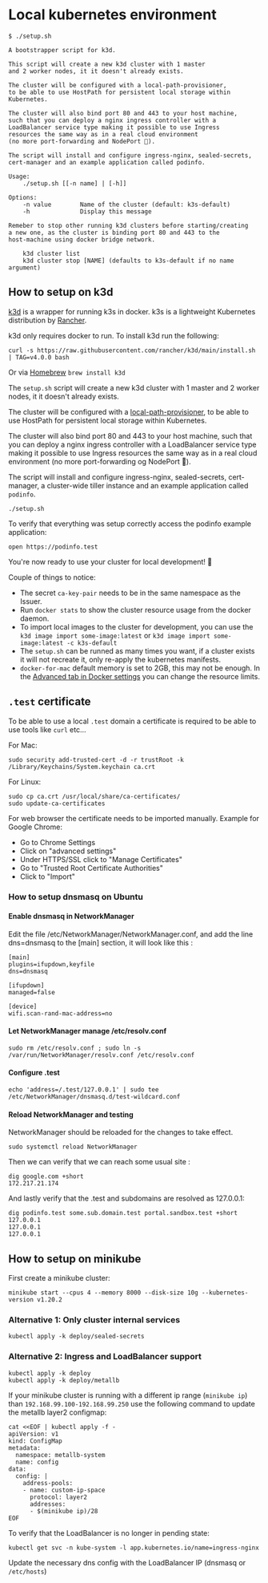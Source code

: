 # Local kubernetes environment

```
$ ./setup.sh

A bootstrapper script for k3d.

This script will create a new k3d cluster with 1 master
and 2 worker nodes, it it doesn't already exists.

The cluster will be configured with a local-path-provisioner,
to be able to use HostPath for persistent local storage within
Kubernetes.

The cluster will also bind port 80 and 443 to your host machine,
such that you can deploy a nginx ingress controller with a
LoadBalancer service type making it possible to use Ingress
resources the same way as in a real cloud environment
(no more port-forwarding and NodePort 🎉).

The script will install and configure ingress-nginx, sealed-secrets,
cert-manager and an example application called podinfo.

Usage:
    ./setup.sh [[-n name] | [-h]]

Options:
    -n value        Name of the cluster (default: k3s-default)
    -h              Display this message

Remeber to stop other running k3d clusters before starting/creating
a new one, as the cluster is binding port 80 and 443 to the
host-machine using docker bridge network.

    k3d cluster list
    k3d cluster stop [NAME] (defaults to k3s-default if no name argument)
```

## How to setup on k3d

[k3d](https://github.com/rancher/k3d) is a wrapper for running k3s in docker. k3s is a lightweight Kubernetes distribution by [Rancher](https://github.com/rancher/k3s).

k3d only requires docker to run. To install k3d run the following:

```
curl -s https://raw.githubusercontent.com/rancher/k3d/main/install.sh | TAG=v4.0.0 bash
```

Or via [Homebrew](https://brew.sh/) `brew install k3d`

The `setup.sh` script will create a new k3d cluster with 1 master and 2 worker nodes, it it doesn't already exists.

The cluster will be configured with a [local-path-provisioner](https://github.com/rancher/local-path-provisioner), to be able to use HostPath for persistent local storage within Kubernetes.

The cluster will also bind port 80 and 443 to your host machine, such that you can deploy a nginx ingress controller with a LoadBalancer service type making it possible to use Ingress resources the same way as in a real cloud environment (no more port-forwarding og NodePort 🎉).

The script will install and configure ingress-nginx, sealed-secrets, cert-manager, a cluster-wide tiller instance and an example application called `podinfo`.

```
./setup.sh
```

To verify that everything was setup correctly access the podinfo example application:

```
open https://podinfo.test
```

You're now ready to use your cluster for local development! 🎉

Couple of things to notice:

- The secret `ca-key-pair` needs to be in the same namespace as the Issuer.
- Run `docker stats` to show the cluster resource usage from the docker daemon.
- To import local images to the cluster for development, you can use the `k3d image import some-image:latest` or `k3d image import some-image:latest -c k3s-default`
- The `setup.sh` can be runned as many times you want, if a cluster exists it will not recreate it, only re-apply the kubernetes manifests.
- `docker-for-mac` default memory is set to 2GB, this may not be enough. In the [Advanced tab in Docker settings](https://docs.docker.com/docker-for-mac/#resources) you can change the resource limits.

## `.test` certificate

To be able to use a local `.test` domain a certificate is required to be able to use tools like `curl` etc...

For Mac:

```
sudo security add-trusted-cert -d -r trustRoot -k /Library/Keychains/System.keychain ca.crt
```

For Linux:

```
sudo cp ca.crt /usr/local/share/ca-certificates/
sudo update-ca-certificates
```

For web browser the certificate needs to be imported manually.
Example for Google Chrome:

- Go to Chrome Settings
- Click on "advanced settings"
- Under HTTPS/SSL click to "Manage Certificates"
- Go to "Trusted Root Certificate Authorities"
- Click to "Import"

### How to setup dnsmasq on Ubuntu

#### Enable dnsmasq in NetworkManager

Edit the file /etc/NetworkManager/NetworkManager.conf, and add the line dns=dnsmasq to the [main] section, it will look like this :

```
[main]
plugins=ifupdown,keyfile
dns=dnsmasq

[ifupdown]
managed=false

[device]
wifi.scan-rand-mac-address=no
```

#### Let NetworkManager manage /etc/resolv.conf

```
sudo rm /etc/resolv.conf ; sudo ln -s /var/run/NetworkManager/resolv.conf /etc/resolv.conf
```

#### Configure .test

```
echo 'address=/.test/127.0.0.1' | sudo tee /etc/NetworkManager/dnsmasq.d/test-wildcard.conf
```

#### Reload NetworkManager and testing

NetworkManager should be reloaded for the changes to take effect.

```
sudo systemctl reload NetworkManager
```

Then we can verify that we can reach some usual site :

```
dig google.com +short
172.217.21.174
```

And lastly verify that the .test and subdomains are resolved as 127.0.0.1:

```
dig podinfo.test some.sub.domain.test portal.sandbox.test +short
127.0.0.1
127.0.0.1
127.0.0.1
```

## How to setup on minikube

First create a minikube cluster:

```
minikube start --cpus 4 --memory 8000 --disk-size 10g --kubernetes-version v1.20.2
```

### Alternative 1: Only cluster internal services

```
kubectl apply -k deploy/sealed-secrets
```

### Alternative 2: Ingress and LoadBalancer support

```
kubectl apply -k deploy
kubectl apply -k deploy/metallb
```

If your minikube cluster is running with a different ip range (`minikube ip`) than `192.168.99.100-192.168.99.250` use the following command to update the metallb layer2 configmap:

```
cat <<EOF | kubectl apply -f -
apiVersion: v1
kind: ConfigMap
metadata:
  namespace: metallb-system
  name: config
data:
  config: |
    address-pools:
    - name: custom-ip-space
      protocol: layer2
      addresses:
      - $(minikube ip)/28
EOF
```

To verify that the LoadBalancer is no longer in pending state:

```
kubectl get svc -n kube-system -l app.kubernetes.io/name=ingress-nginx
```

Update the necessary dns config with the LoadBalancer IP (dnsmasq or `/etc/hosts`)
